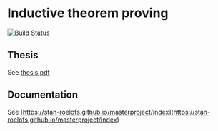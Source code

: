 # Inductive theorem proving

[![Build Status](https://travis-ci.com/stan-roelofs/masterproject.svg?token=SgqFwmvK1TUbYnaWZmXN&branch=master)](https://travis-ci.com/stan-roelofs/masterproject)

## Thesis
See [thesis.pdf](thesis.pdf)

## Documentation
See [https://stan-roelofs.github.io/masterproject/index](https://stan-roelofs.github.io/masterproject/index)
